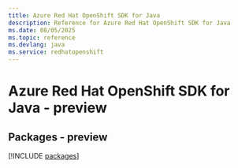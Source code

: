 ```yaml
---
title: Azure Red Hat OpenShift SDK for Java
description: Reference for Azure Red Hat OpenShift SDK for Java
ms.date: 08/05/2025
ms.topic: reference
ms.devlang: java
ms.service: redhatopenshift
---
```

# Azure Red Hat OpenShift SDK for Java - preview
## Packages - preview
[!INCLUDE [packages](red-hat-openshift-index.md)]